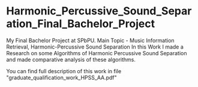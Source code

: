 # Harmonic_Percussive_Sound_Separation_Final_Bachelor_Project
My Final Bachelor Project at SPbPU. Main Topic - Music Information Retrieval, Harmonic-Percussive Sound Separation
In this Work I made a Research on some Algorithms of Harmonic Percussive Sound Separation and made comparative analysis of these algorithms.


You can find full description of this work in file "graduate_qualification_work_HPSS_AA.pdf"

